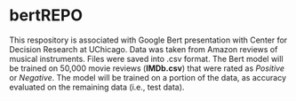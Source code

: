 # bertREPO
<p>This respository is associated with Google Bert presentation with Center for Decision Research at UChicago. Data was taken from Amazon reviews of musical instruments. Files were saved into .csv format. The Bert model will be trained on 50,000 movie reviews (<strong>IMDb.csv</strong>) that were rated as <i>Positive</i> or <i>Negative</i>. The model will be trained on a portion of the data, as accuracy evaluated on the remaining data (i.e., test data).</p>

